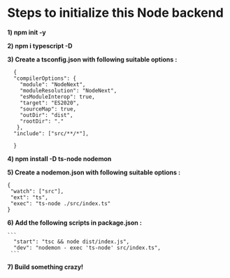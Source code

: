 # Steps to initialize this Node backend

**1) npm init -y** 

**2) npm i typescript -D**

**3) Create a tsconfig.json with following suitable options :**
```
  {
  "compilerOptions": {
    "module": "NodeNext",
    "moduleResolution": "NodeNext",
    "esModuleInterop": true,
    "target": "ES2020",
    "sourceMap": true,
    "outDir": "dist",
    "rootDir": "."
   },
  "include": ["src/**/*"],

  }
  ```

**4) npm install -D ts-node nodemon**
  
**5) Create a nodemon.json with following suitable options :**
   ```
   {
    "watch": ["src"],
    "ext": "ts",
    "exec": "ts-node ./src/index.ts"
   }
   ```
   
**6) Add the following scripts in package.json :**

    ```
      "start": "tsc && node dist/index.js",
      "dev": "nodemon - exec 'ts-node' src/index.ts",
     ```
    
**7) Build something crazy!**

